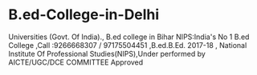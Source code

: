 # B.ed-College-in-Delhi
Universities (Govt. Of India)., B.ed college in Bihar NIPS:India's No 1 B.ed College ,Call :9266668307 / 97175504451 ,B.ed.B.Ed. 2017-18 , National Institute Of Professional Studies(NIPS),Under performed by AICTE/UGC/DCE COMMITTEE Approved
